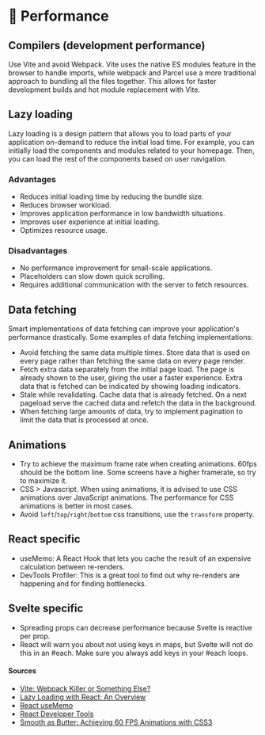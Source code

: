 # 🏃 Performance

## Compilers (development performance)

Use Vite and avoid Webpack. Vite uses the native ES modules feature in the browser to handle imports, while webpack and Parcel use a more traditional approach to bundling all the files together. This allows for faster development builds and hot module replacement with Vite.

## Lazy loading

Lazy loading is a design pattern that allows you to load parts of your application on-demand to reduce the initial load time. For example, you can initially load the components and modules related to your homepage. Then, you can load the rest of the components based on user navigation.

### Advantages

- Reduces initial loading time by reducing the bundle size.
- Reduces browser workload.
- Improves application performance in low bandwidth situations.
- Improves user experience at initial loading.
- Optimizes resource usage.

### Disadvantages

- No performance improvement for small-scale applications.
- Placeholders can slow down quick scrolling.
- Requires additional communication with the server to fetch resources.

## Data fetching

Smart implementations of data fetching can improve your application's performance drastically. Some examples of data fetching implementations:

- Avoid fetching the same data multiple times. Store data that is used on every page rather than fetching the same data on every page render.
- Fetch extra data separately from the initial page load. The page is already shown to the user, giving the user a faster experience. Extra data that is fetched can be indicated by showing loading indicators.
- Stale while revalidating. Cache data that is already fetched. On a next pageload serve the cached data and refetch the data in the background.
- When fetching large amounts of data, try to implement pagination to limit the data that is processed at once.

## Animations
- Try to achieve the maximum frame rate when creating animations. 60fps should be the bottom line. Some screens have a higher framerate, so try to maximize it.
- CSS > Javascript. When using animations, it is advised to use CSS animations over JavaScript animations. The performance for CSS animations is better in most cases.
- Avoid `left`/`top`/`right`/`bottom` css transitions, use the `transform` property.

## React specific

- useMemo: A React Hook that lets you cache the result of an expensive calculation between re-renders.
- DevTools Profiler: This is a great tool to find out why re-renders are happening and for finding bottlenecks.

## Svelte specific

- Spreading props can decrease performance because Svelte is reactive per prop.
- React will warn you about not using keys in maps, but Svelte will not do this in an #each. Make sure you always add keys in your #each loops.

#### Sources

- [Vite: Webpack Killer or Something Else?](https://medium.com/trendyol-tech/vite-webpack-killer-or-something-else-87019b4aeca2)
- [Lazy Loading with React: An Overview](https://www.syncfusion.com/blogs/post/lazy-loading-with-react-an-overview.aspx)
- [React useMemo](https://react.dev/reference/react/useMemo)
- [React Developer Tools](https://react.dev/learn/react-developer-tools)
- [Smooth as Butter: Achieving 60 FPS Animations with CSS3](https://medium.com/outsystems-experts/how-to-achieve-60-fps-animations-with-css3-db7b98610108)
